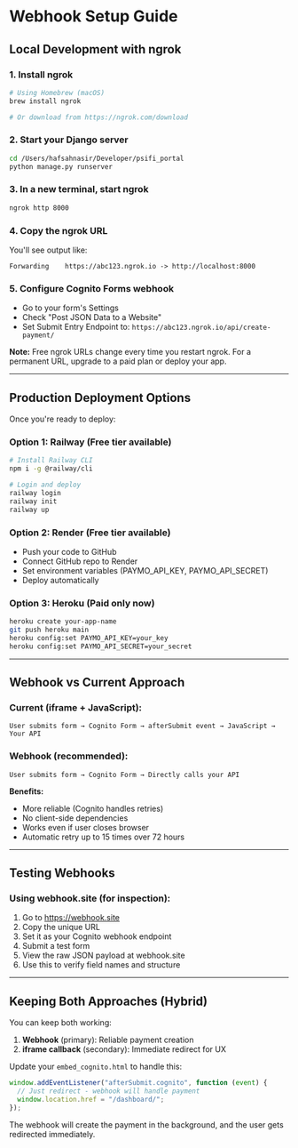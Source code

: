 # Webhook Setup Guide

## Local Development with ngrok

### 1. Install ngrok

```bash
# Using Homebrew (macOS)
brew install ngrok

# Or download from https://ngrok.com/download
```

### 2. Start your Django server

```bash
cd /Users/hafsahnasir/Developer/psifi_portal
python manage.py runserver
```

### 3. In a new terminal, start ngrok

```bash
ngrok http 8000
```

### 4. Copy the ngrok URL

You'll see output like:

```
Forwarding    https://abc123.ngrok.io -> http://localhost:8000
```

### 5. Configure Cognito Forms webhook

- Go to your form's Settings
- Check "Post JSON Data to a Website"
- Set Submit Entry Endpoint to: `https://abc123.ngrok.io/api/create-payment/`

**Note:** Free ngrok URLs change every time you restart ngrok. For a permanent URL, upgrade to a paid plan or deploy your app.

---

## Production Deployment Options

Once you're ready to deploy:

### Option 1: Railway (Free tier available)

```bash
# Install Railway CLI
npm i -g @railway/cli

# Login and deploy
railway login
railway init
railway up
```

### Option 2: Render (Free tier available)

- Push your code to GitHub
- Connect GitHub repo to Render
- Set environment variables (PAYMO_API_KEY, PAYMO_API_SECRET)
- Deploy automatically

### Option 3: Heroku (Paid only now)

```bash
heroku create your-app-name
git push heroku main
heroku config:set PAYMO_API_KEY=your_key
heroku config:set PAYMO_API_SECRET=your_secret
```

---

## Webhook vs Current Approach

### Current (iframe + JavaScript):

```
User submits form → Cognito Form → afterSubmit event → JavaScript → Your API
```

### Webhook (recommended):

```
User submits form → Cognito Form → Directly calls your API
```

**Benefits:**

- More reliable (Cognito handles retries)
- No client-side dependencies
- Works even if user closes browser
- Automatic retry up to 15 times over 72 hours

---

## Testing Webhooks

### Using webhook.site (for inspection):

1. Go to https://webhook.site
2. Copy the unique URL
3. Set it as your Cognito webhook endpoint
4. Submit a test form
5. View the raw JSON payload at webhook.site
6. Use this to verify field names and structure

---

## Keeping Both Approaches (Hybrid)

You can keep both working:

1. **Webhook** (primary): Reliable payment creation
2. **iframe callback** (secondary): Immediate redirect for UX

Update your `embed_cognito.html` to handle this:

```javascript
window.addEventListener("afterSubmit.cognito", function (event) {
  // Just redirect - webhook will handle payment
  window.location.href = "/dashboard/";
});
```

The webhook will create the payment in the background, and the user gets redirected immediately.
